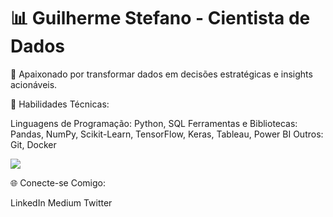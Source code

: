 <!DOCTYPE html>
<html lang="pt-br">
<head>
    <meta charset="UTF-8">
    <meta name="viewport" content="width=device-width, initial-scale=1.0">
    <link rel="stylesheet" type='text/css' href="https://cdn.jsdelivr.net/gh/devicons/devicon@latest/devicon.min.css" /> 
    <title>Document</title>
</head>
<body>
  <h1>📊 Guilherme Stefano - Cientista de Dados </h1>
  
  🚀 Apaixonado por transformar dados em decisões estratégicas e insights acionáveis.
  
  🔧 Habilidades Técnicas:
  
  Linguagens de Programação: Python, SQL
  Ferramentas e Bibliotecas: Pandas, NumPy, Scikit-Learn, TensorFlow, Keras, Tableau, Power BI
  Outros: Git, Docker
  
<img src="https://cdn.jsdelivr.net/gh/devicons/devicon@latest/icons/python/python-original.svg" />
          
  🌐 Conecte-se Comigo:
  
  LinkedIn
  Medium
  Twitter

</body>
</html>
